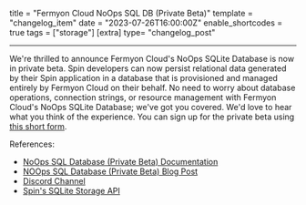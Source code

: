 title = "Fermyon Cloud NoOps SQL DB (Private Beta)"
template = "changelog_item"
date = "2023-07-26T16:00:00Z"
enable_shortcodes = true
tags = ["storage"]
[extra]
type= "changelog_post"

---

We're thrilled to announce Fermyon Cloud's NoOps SQLite Database is now in private beta. Spin developers can now persist relational data generated by their Spin application in a database that is provisioned and managed entirely by Fermyon Cloud on their behalf. No need to worry about database operations, connection strings, or resource management with Fermyon Cloud's NoOps SQLite Database; we've got you covered. We'd love to hear what you think of the experience. You can sign up for the private beta using [this short form](https://fibsu0jcu2g.typeform.com/to/Brv12FI0#hubspot_utk=xxxxx&hubspot_page_name=xxxxx&hubspot_page_url=xxxxx). 


<!-- break -->

References:

- [NoOps SQL Database (Private Beta) Documentation](/cloud/noops-sql-db)
- [NOOps SQL Database (Private Beta) Blog Post](https://www.fermyon.com/blog/announcing-noops-sql-db)
- [Discord Channel](https://www.fermyon.com/discord)
- [Spin's SQLite Storage API](/spin/sqlite-api-guide.md)
